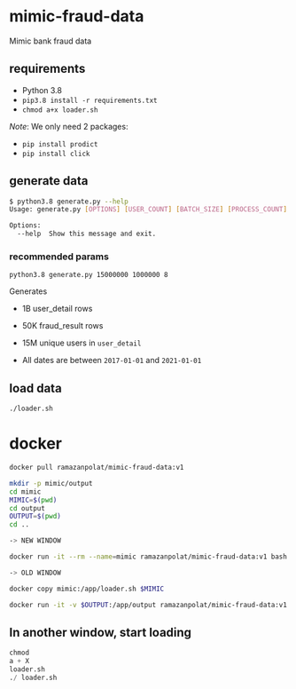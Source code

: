 # mimic-fraud-data

Mimic bank fraud data

## requirements

* Python 3.8
* `pip3.8 install -r requirements.txt`
* `chmod a+x loader.sh`

*Note*: We only need 2 packages:

* `pip install prodict`
* `pip install click`

## generate data

```bash
$ python3.8 generate.py --help
Usage: generate.py [OPTIONS] [USER_COUNT] [BATCH_SIZE] [PROCESS_COUNT]

Options:
  --help  Show this message and exit.
```

### recommended params

`python3.8 generate.py 15000000 1000000 8`

Generates 
* 1B user_detail rows
* 50K fraud_result rows
  
* 15M unique users in `user_detail`
* All dates are between `2017-01-01` and `2021-01-01`


## load data

`./loader.sh`

# docker

```bash
docker pull ramazanpolat/mimic-fraud-data:v1

mkdir -p mimic/output
cd mimic
MIMIC=$(pwd)
cd output
OUTPUT=$(pwd)
cd ..

-> NEW WINDOW

docker run -it --rm --name=mimic ramazanpolat/mimic-fraud-data:v1 bash

-> OLD WINDOW

docker copy mimic:/app/loader.sh $MIMIC

docker run -it -v $OUTPUT:/app/output ramazanpolat/mimic-fraud-data:v1 python generate_old.py 100 4
```

## In another window, start loading

```py
chmod
a + X
loader.sh
./ loader.sh
```

